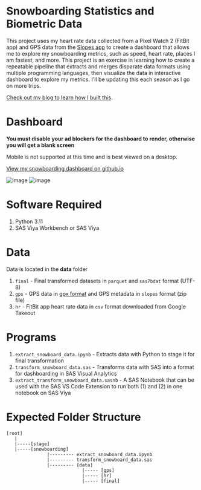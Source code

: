 # Snowboarding Statistics and Biometric Data
This project uses my heart rate data collected from a Pixel Watch 2 (FitBit app) and GPS data from the [Slopes app](https://getslopes.com/) to create a dashboard that allows me to explore my snowboarding metrics, such as speed, heart rate, places I am fastest, and more. This project is an exercise in learning how to create a repeatable pipeline that extracts and merges disparate data formats using multiple programming languages, then visualize the data in interactive dashboard to explore my metrics. I'll be updating this each season as I go on more trips.

[Check out my blog to learn how I built this](https://blogs.sas.com/content/sgf/2025/04/18/from-slopes-to-stats/).

# Dashboard
**You must disable your ad blockers for the dashboard to render, otherwise you will get a blank screen**

Mobile is not supported at this time and is best viewed on a desktop.

[View my snowboarding dashboard on github.io](https://stu-code.github.io/snowboarding-dashboard)

![image](https://github.com/user-attachments/assets/6234e24a-7de9-4121-a63b-b3e585908505)
![image](https://github.com/user-attachments/assets/33b77bbc-7f90-458a-9232-6a2c873f587c)

# Software Required
1. Python 3.11
2. SAS Viya Workbench or SAS Viya

# Data
Data is located in the **data** folder
1. `final` - Final transformed datasets in `parquet` and `sas7bdat` format (UTF-8)
2. `gps` - GPS data in [gpx format](https://wiki.openstreetmap.org/wiki/GPX#:~:text=GPX%2C%20or%20GPS%20exchange%20format,and%20be%20used%20during%20editing.) and GPS metadata  in `slopes` format (zip file)
3. `hr` - FitBit app heart rate data in `csv` format downloaded from Google Takeout

# Programs
1. `extract_snowboard_data.ipynb` - Extracts data with Python to stage it for final transformation
2. `transform_snowboard_data.sas` - Transforms data with SAS into a format for dashboarding in SAS Visual Analytics
3. `extract_transform_snowboard_data.sasnb` - A SAS Notebook that can be used with the SAS VS Code Extension to run both (1) and (2) in one notebook on SAS Viya

# Expected Folder Structure
```
[root]
   |
   |-----[stage]
   |-----[snowboarding]
               |--------- extract_snowboard_data.ipynb
               |--------- transform_snowboard_data.sas
               |--------- [data]
                            |----- [gps]
                            |----- [hr]
                            |----- [final]
```
